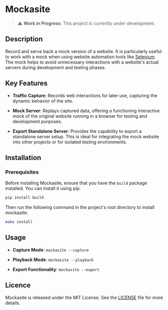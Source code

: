 # Mockasite

> :warning: **Work in Progress**: This project is currently under development.

## Description
Record and serve back a mock version of a website. It is particularly useful to
work with a mock when using website automation tools like
[Selenium](https://www.selenium.dev). The mock helps to avoid unnecessary
interactions with a website's actual servers during development and testing
phases.


## Key Features

- **Traffic Capture**: Records web interactions for later use, capturing the
  dynamic behavior of the site.
  
- **Mock Server**: Replays captured data, offering a functioning interactive
  mock of the original website running in a browser for testing and
  development purposes.
  
- **Export Standalone Server**: Provides the capability to export a standalone
  server setup. This is ideal for integrating the mock website into other
  projects or for isolated testing environments.
  

## Installation

### Prerequisites
Before installing Mockasite, ensure that you have the `build` package installed. You can install it using pip:

```sh
pip install build
```

Then run the following command in the project's root directory to install mockasite:
```sh
make install

```

## Usage

- **Capture Mode**: `mockasite --capture`

- **Playback Mode**: `mockasite --playback`

- **Export Functionality**: `mockasite --export`

## Licence

Mockasite is released under the MIT License. See the [LICENSE](LICENSE) file for
more details.
